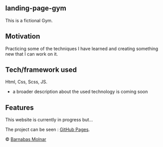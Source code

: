 
## landing-page-gym
This is a fictional Gym. 

## Motivation
Practicing some of the techniques I have learned and creating something new that I can work on it.


## Tech/framework used
 Html, Css, Scss, JS.
 - a broader description about the used technology is coming soon



## Features
This website is currently in progress but...

The project can be seen : [GitHub Pages](https://barna-molnar.github.io/landing-page-gym/).











 © [Barnabas Molnar]()
